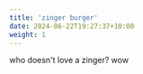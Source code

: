 ```yaml
---
title: 'zinger burger'
date: 2024-06-22T19:27:37+10:00
weight: 1
---
```


who doesn't love a zinger? wow